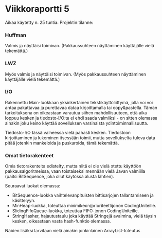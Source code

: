 # Viikkoraportti 5

Aikaa käytetty n. 25 tuntia. Projektin tilanne:

### Huffman

Valmis ja näyttäisi toimivan. (Pakkaussuhteen näyttäminen käyttäjälle vielä tekemättä.)

### LWZ

Myös valmis ja näyttäisi toimivan. (Myös pakkaussuhteen näyttäminen käyttäjälle vielä tekemättä.)

### I/O

Rakennettu Main-luokkaan yksinkertainen tekstikäyttöliittymä, jolla voi voi antaa pakattavaa ja purettavaa dataa kirjoittamalla tai copy&pastella. Tämän tarkoituksena on oikeastaan varautua siihen mahdollisuuteen, että aika loppuu kesken ja tiedosto-I/O:ta ei ehdi saada valmiiksi - on sitten olemassa ainakin joku keino käyttää sovelluksen varsinaista ydintoiminnallisuutta.

Tiedosto-I/O tässä vaiheessa vielä pahasti kesken. Tiedostoon kirjoittaminen ja lukeminen itsessään toimii, mutta sovellukselta tuleva data pitää jotenkin mankeloida ja puskuroida, tämä tekemättä.

### Omat tietorakenteet

Omia tietorakenteita edistelty, mutta niitä ei ole vielä otettu käyttöön pakkausalgoritmeissa, vaan toistaiseksi mennään vielä Javan valmiilla (paitsi BitSequence, joka ollut käytössä alusta lähtien).

Seuraavat luokat olemassa:
* BitSequence-luokka vaihtelevanpituisten bittisarjojen tallantamiseen ja käsittelyyn.
* MinHeap-luokka, toteuttaa minimikeon/prioriteettijonon CodingUniteille.
* SlidingFifoQueue-luokka, toteuttaa FIFO-jonon CodingUniteille.
* StringHasher, hajautustaulu joka käyttää Stringejä avaimina, vielä täysin kesken, oikeastaan vasta hash-funktio olemassa.

Näiden lisäksi tarvitaan vielä ainakin jonkinlainen ArrayList-toteutus.
